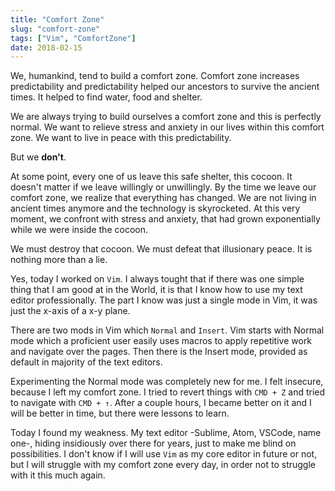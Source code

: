 ```yaml
---
title: "Comfort Zone"
slug: "comfort-zone"
tags: ["Vim", "ComfortZone"]
date: 2018-02-15
---
```


We, humankind, tend to build a comfort zone. Comfort zone increases predictability and predictability helped our ancestors to survive the ancient times. It helped to find water, food and shelter.

We are always trying to build ourselves a comfort zone and this is perfectly normal. We want to relieve stress and anxiety in our lives within this comfort zone. We want to live in peace with this predictability.

But we **don't**.

At some point, every one of us leave this safe shelter, this cocoon. It doesn't matter if we leave willingly or unwillingly. By the time we leave our comfort zone, we realize that everything has changed. We are not living in ancient times anymore and the technology is skyrocketed. At this very moment, we confront with stress and anxiety, that had grown exponentially while we were inside the cocoon.

We must destroy that cocoon. We must defeat that illusionary peace. It is nothing more than a lie.

Yes, today I worked on `Vim`. I always tought that if there was one simple thing that I am good at in the World, it is that I know how to use my text editor professionally. The part I know was just a single mode in Vim, it was just the x-axis of a x-y plane.

There are two mods in Vim which `Normal` and `Insert`. Vim starts with Normal mode which a proficient user easily uses macros to apply repetitive work and navigate over the pages. Then there is the Insert mode, provided as default in majority of the text editors.

Experimenting the Normal mode was completely new for me. I felt insecure, because I left my comfort zone. I tried to revert things with `CMD + Z` and tried to navigate with `CMD + ↑`. After a couple hours, I became better on it and I will be better in time, but there were lessons to learn.

Today I found my weakness. My text editor -Sublime, Atom, VSCode, name one-, hiding insidiously over there for years, just to make me blind on possibilities. I don't know if I will use `Vim` as my core editor in future or not, but I will struggle with my comfort zone every day, in order not to struggle with it this much again.